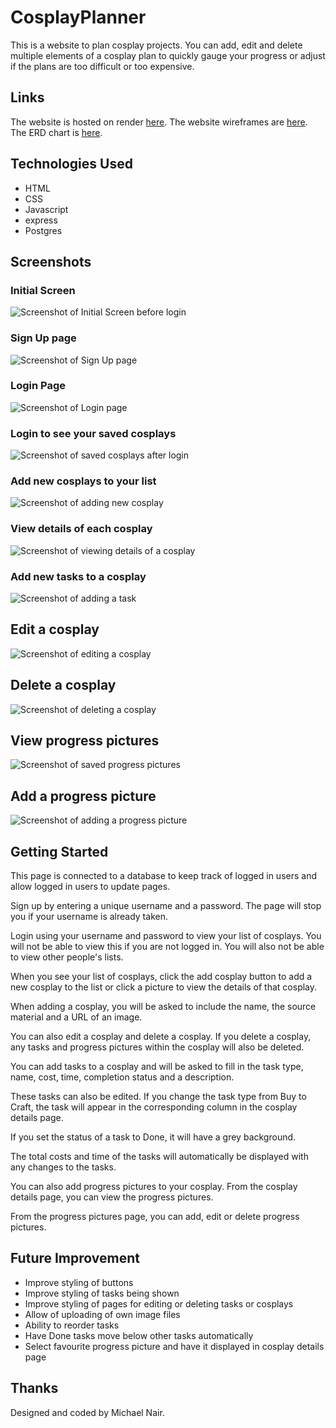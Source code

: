 # CosplayPlanner

This is a website to plan cosplay projects. You can add, edit and delete multiple elements of a cosplay plan to quickly gauge your progress or adjust if the plans are too difficult or too expensive.

## Links

The website is hosted on render [here](https://cosplayplanner.onrender.com).
The website wireframes are [here](https://github.com/MichaelPNair/cosplayplanner/tree/main/wireframes).
The ERD chart is [here](https://github.com/MichaelPNair/cosplayplanner/tree/main/ERD).

## Technologies Used
- HTML
- CSS
- Javascript
- express
- Postgres

## Screenshots
### Initial Screen
![Screenshot of Initial Screen before login](/screenshots/Initial%20Page.png)

### Sign Up page
![Screenshot of Sign Up page](/screenshots/Sign%20Up%20page.png)

### Login Page
![Screenshot of Login page](/screenshots/Login%20page.png)

### Login to see your saved cosplays
![Screenshot of saved cosplays after login](/screenshots/Cosplays.png)

### Add new cosplays to your list
![Screenshot of adding new cosplay](/screenshots/Add%20Cosplay.png)

### View details of each cosplay
![Screenshot of viewing details of a cosplay](/screenshots/Cosplay%20Details.png)

### Add new tasks to a cosplay
![Screenshot of adding a task](/screenshots/Add%20Task.png)

## Edit a cosplay
![Screenshot of editing a cosplay](/screenshots/Edit%20Cosplay.png)

## Delete a cosplay
![Screenshot of deleting a cosplay](/screenshots/Delete%20Cosplay.png)

## View progress pictures
![Screenshot of saved progress pictures](/screenshots/Progress%20Pictures.png)

## Add a progress picture
![Screenshot of adding a progress picture](/screenshots/Add%20Progress%20Picture.png)

## Getting Started
This page is connected to a database to keep track of logged in users and allow logged in users to update pages.

Sign up by entering a unique username and a password. The page will stop you if your username is already taken.

Login using your username and password to view your list of cosplays. You will not be able to view this if you are not logged in. You will also not be able to view other people's lists.

When you see your list of cosplays, click the add cosplay button to add a new cosplay to the list or click a picture to view the details of that cosplay.

When adding a cosplay, you will be asked to include the name, the source material and a URL of an image.

You can also edit a cosplay and delete a cosplay. If you delete a cosplay, any tasks and progress pictures within the cosplay will also be deleted.

You can add tasks to a cosplay and will be asked to fill in the task type, name, cost, time, completion status and a description.

These tasks can also be edited. If you change the task type from Buy to Craft, the task will appear in the corresponding column in the cosplay details page.

If you set the status of a task to Done, it will have a grey background.

The total costs and time of the tasks will automatically be displayed with any changes to the tasks.

You can also add progress pictures to your cosplay. From the cosplay details page, you can view the progress pictures.

From the progress pictures page, you can add, edit or delete progress pictures.

## Future Improvement
- Improve styling of buttons
- Improve styling of tasks being shown
- Improve styling of pages for editing or deleting tasks or cosplays
- Allow of uploading of own image files
- Ability to reorder tasks
- Have Done tasks move below other tasks automatically
- Select favourite progress picture and have it displayed in cosplay details page


## Thanks
Designed and coded by Michael Nair.